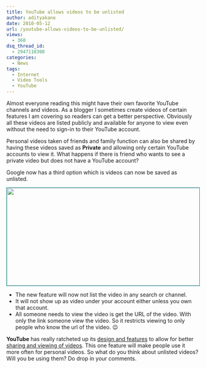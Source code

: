 ```yaml
---
title: YouTube allows videos to be unlisted
author: adityakane
date: 2010-05-12
url: /youtube-allows-videos-to-be-unlisted/
views:
  - 360
dsq_thread_id:
  - 2947110308
categories:
  - News
tags:
  - Internet
  - Video Tools
  - YouTube
---
```

Almost everyone reading this might have their own favorite YouTube channels and videos. As a blogger I sometimes create videos of certain features I am covering so readers can get a better perspective. Obviously all these videos are listed publicly and available for anyone to view even without the need to sign-in to their YouTube account.

Personal videos taken of friends and family function can also be shared by having these videos saved as **Private** and allowing only certain YouTube accounts to view it. What happens if there is friend who wants to see a private video but does not have a YouTube account?

Google now has a third option which is videos can now be saved as unlisted.

<p style="text-align: center;">
  <a rel="attachment wp-att-24940" href="http://devilsworkshop.org/youtube-allows-videos-to-be-unlisted/youtube_unlisted_videos/"><img class="aligncenter size-full wp-image-24940" style="border: 1px solid teal;" title="youTube_unlisted_videos" src="http://cdn.devilsworkshop.org/files/2010/05/youTube_unlisted_videos.png" alt="" width="527" height="256" /></a>
</p>

  * The new feature will now not list the video in any search or channel.
  * It will not show up as video under your account either unless you own that account.
  * All someone needs to view the video is get the URL of the video. With only the link someone view the video. So it restricts viewing to only people who know the url of the video. 😉

**YouTube** has really ratcheted up its [design and features][1] to allow for better [sharing and viewing of videos][2]. This one feature will make people use it more often for personal videos. So what do you think about unlisted videos? Will you be using them? Do drop in your comments.

 [1]: http://devilsworkshop.org/you-tube-unveils-a-new-design-to-all-users/
 [2]: http://devilsworkshop.org/youtube-allows-sharing-videos-directly-on-blogger-and-buzz/

